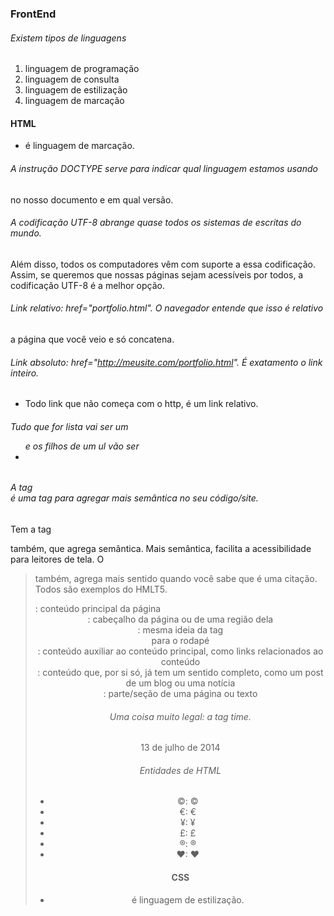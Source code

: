 ### FrontEnd
###### Existem tipos de linguagens

1. linguagem de programação
2. linguagem de consulta
3. linguagem de estilização
4. linguagem de marcação

#### HTML
* é linguagem de marcação. 

###### A instrução DOCTYPE serve para indicar qual linguagem estamos usando 
no nosso documento e em qual versão.

###### A codificação UTF-8 abrange quase todos os sistemas de escritas do mundo. 

Além disso, todos os computadores vêm com suporte a essa codificação. 
Assim, se queremos que nossas páginas sejam acessíveis por todos, 
a codificação UTF-8 é a melhor opção.

###### Link relativo: href="portfolio.html". O navegador entende que isso é relativo
a página que você veio e só concatena. 
###### Link absoluto: href="http://meusite.com/portfolio.html". É exatamento o link inteiro.
* Todo link que não começa com o http, é um link relativo.

###### Tudo que for lista vai ser um <ul> e os filhos de um ul vão ser <li>

###### A tag <nav> é uma tag para agregar mais semântica no seu código/site. 
Tem a tag <main> também, que agrega semântica. Mais semântica, facilita a acessibilidade para leitores de tela. 
O <blockquote> também, agrega mais sentido quando você sabe que é uma citação. Todos são exemplos do HMLT5.

<main>: conteúdo principal da página
<header>: cabeçalho da página ou de uma região dela
<footer>: mesma ideia da tag <header> para o rodapé
<aside>: conteúdo auxiliar ao conteúdo principal, como links relacionados ao conteúdo
<article>: conteúdo que, por si só, já tem um sentido completo, como um post de um blog ou uma notícia
<section>: parte/seção de uma página ou texto

###### Uma coisa muito legal: a tag time. 
<time datetime="2014-07-13">13 de julho de 2014</time>

###### Entidades de HTML
* &copy;: ©
* &euro;: €
* &yen;: ¥
* &pound;: £
* &reg;: ®
* &hearts;: ♥

#### CSS
* é linguagem de estilização. 

